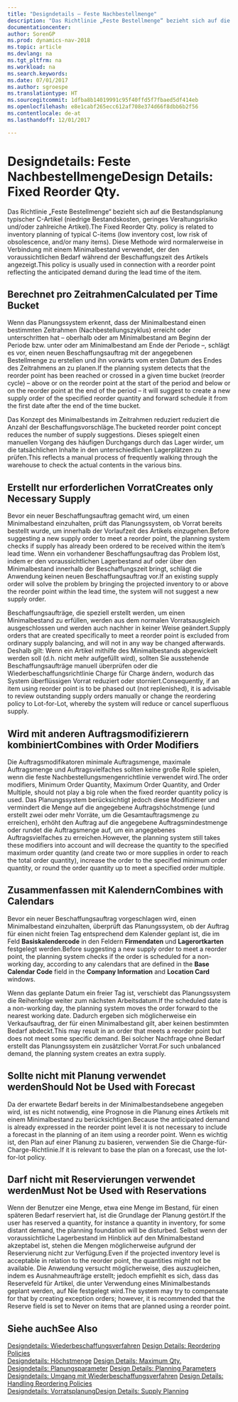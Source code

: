 ```yaml
---
title: "Designdetails – Feste Nachbestellmenge"
description: "Das Richtlinie „Feste Bestellmenge“ bezieht sich auf die Bestandsplanung typischer C-Artikel (niedrige Bestandskosten, geringes Veraltungsrisiko und/oder zahlreiche Artikel). Diese Methode wird normalerweise in Verbindung mit einem Minimalbestand verwendet, der den voraussichtlichen Bedarf während der Beschaffungszeit des Artikels angezeigt."
documentationcenter: 
author: SorenGP
ms.prod: dynamics-nav-2018
ms.topic: article
ms.devlang: na
ms.tgt_pltfrm: na
ms.workload: na
ms.search.keywords: 
ms.date: 07/01/2017
ms.author: sgroespe
ms.translationtype: HT
ms.sourcegitcommit: 1dfba8b14019991c95f40ffd5f7fbaed5df414eb
ms.openlocfilehash: e8e1cabf265ecc612af708e374d66f8dbb6b2f56
ms.contentlocale: de-at
ms.lasthandoff: 12/01/2017

---
```

# <a name="design-details-fixed-reorder-qty"></a><span data-ttu-id="d9ec7-104">Designdetails: Feste Nachbestellmenge</span><span class="sxs-lookup"><span data-stu-id="d9ec7-104">Design Details: Fixed Reorder Qty.</span></span>
<span data-ttu-id="d9ec7-105">Das Richtlinie „Feste Bestellmenge“ bezieht sich auf die Bestandsplanung typischer C-Artikel (niedrige Bestandskosten, geringes Veraltungsrisiko und/oder zahlreiche Artikel).</span><span class="sxs-lookup"><span data-stu-id="d9ec7-105">The Fixed Reorder Qty. policy is related to inventory planning of typical C-items (low inventory cost, low risk of obsolescence, and/or many items).</span></span> <span data-ttu-id="d9ec7-106">Diese Methode wird normalerweise in Verbindung mit einem Minimalbestand verwendet, der den voraussichtlichen Bedarf während der Beschaffungszeit des Artikels angezeigt.</span><span class="sxs-lookup"><span data-stu-id="d9ec7-106">This policy is usually used in connection with a reorder point reflecting the anticipated demand during the lead time of the item.</span></span>  

## <a name="calculated-per-time-bucket"></a><span data-ttu-id="d9ec7-107">Berechnet pro Zeitrahmen</span><span class="sxs-lookup"><span data-stu-id="d9ec7-107">Calculated per Time Bucket</span></span>  
 <span data-ttu-id="d9ec7-108">Wenn das Planungssystem erkennt, dass der Minimalbestand einen bestimmten Zeitrahmen (Nachbestellungszyklus) erreicht oder unterschritten hat – oberhalb oder am Minimalbestand am Beginn der Periode bzw. unter oder am Minimalbestand am Ende der Periode –, schlägt es vor, einen neuen Beschaffungsauftrag mit der angegebenen Bestellmenge zu erstellen und ihn vorwärts vom ersten Datum des Endes des Zeitrahmens an zu planen.</span><span class="sxs-lookup"><span data-stu-id="d9ec7-108">If the planning system detects that the reorder point has been reached or crossed in a given time bucket (reorder cycle) – above or on the reorder point at the start of the period and below or on the reorder point at the end of the period – it will suggest to create a new supply order of the specified reorder quantity and forward schedule it from the first date after the end of the time bucket.</span></span>  

 <span data-ttu-id="d9ec7-109">Das Konzept des Minimalbestands im Zeitrahmen reduziert reduziert die Anzahl der Beschaffungsvorschläge.</span><span class="sxs-lookup"><span data-stu-id="d9ec7-109">The bucketed reorder point concept reduces the number of supply suggestions.</span></span> <span data-ttu-id="d9ec7-110">Dieses spiegelt einen manuellen Vorgang des häufigen Durchgangs durch das Lager wirder, um die tatsächlichen Inhalte in den unterschiedlichen Lagerplätzen zu prüfen.</span><span class="sxs-lookup"><span data-stu-id="d9ec7-110">This reflects a manual process of frequently walking through the warehouse to check the actual contents in the various bins.</span></span>  

## <a name="creates-only-necessary-supply"></a><span data-ttu-id="d9ec7-111">Erstellt nur erforderlichen Vorrat</span><span class="sxs-lookup"><span data-stu-id="d9ec7-111">Creates only Necessary Supply</span></span>  
 <span data-ttu-id="d9ec7-112">Bevor ein neuer Beschaffungsauftrag gemacht wird, um einen Minimalbestand einzuhalten, prüft das Planungssystem, ob Vorrat bereits bestellt wurde, um innerhalb der Vorlaufzeit des Artikels einzugehen.</span><span class="sxs-lookup"><span data-stu-id="d9ec7-112">Before suggesting a new supply order to meet a reorder point, the planning system checks if supply has already been ordered to be received within the item’s lead time.</span></span> <span data-ttu-id="d9ec7-113">Wenn ein vorhandener Beschaffungsauftrag das Problem löst, indem er den voraussichtlichen Lagerbestand auf oder über den Minimalbestand innerhalb der Beschaffungszeit bringt, schlägt die Anwendung keinen neuen Beschaffungsauftrag vor.</span><span class="sxs-lookup"><span data-stu-id="d9ec7-113">If an existing supply order will solve the problem by bringing the projected inventory to or above the reorder point within the lead time, the system will not suggest a new supply order.</span></span>  

 <span data-ttu-id="d9ec7-114">Beschaffungsaufträge, die speziell erstellt werden, um einen Minimalbestand zu erfüllen, werden aus dem normalen Vorratsausgleich ausgeschlossen und werden auch nachher in keiner Weise geändert.</span><span class="sxs-lookup"><span data-stu-id="d9ec7-114">Supply orders that are created specifically to meet a reorder point is excluded from ordinary supply balancing, and will not in any way be changed afterwards.</span></span> <span data-ttu-id="d9ec7-115">Deshalb gilt: Wenn ein Artikel mithilfe des Minimalbestands abgewickelt werden soll (d.h. nicht mehr aufgefüllt wird), sollten Sie ausstehende Beschaffungsaufträge manuell überprüfen oder die Wiederbeschaffungsrichtlinie Charge für Charge ändern, wodurch das System überflüssigen Vorrat reduziert oder storniert.</span><span class="sxs-lookup"><span data-stu-id="d9ec7-115">Consequently, if an item using reorder point is to be phased out (not replenished), it is advisable to review outstanding supply orders manually or change the reordering policy to Lot-for-Lot, whereby the system will reduce or cancel superfluous supply.</span></span>  

## <a name="combines-with-order-modifiers"></a><span data-ttu-id="d9ec7-116">Wird mit anderen Auftragsmodifizierern kombiniert</span><span class="sxs-lookup"><span data-stu-id="d9ec7-116">Combines with Order Modifiers</span></span>  
 <span data-ttu-id="d9ec7-117">Die Auftragsmodifikatoren minimale Auftragsmenge, maximale Auftragsmenge und Auftragsvielfaches sollten keine große Rolle spielen, wenn die feste Nachbestellungsmengenrichtlinie verwendet wird.</span><span class="sxs-lookup"><span data-stu-id="d9ec7-117">The order modifiers, Minimum Order Quantity, Maximum Order Quantity, and Order Multiple, should not play a big role when the fixed reorder quantity policy is used.</span></span> <span data-ttu-id="d9ec7-118">Das Planungssystem berücksichtigt jedoch diese Modifizierer und vermindert die Menge auf die angegebene Auftragshöchstmenge (und erstellt zwei oder mehr Vorräte, um die Gesamtauftragsmenge zu erreichen), erhöht den Auftrag auf die angegebene Auftragsmindestmenge oder rundet die Auftragsmenge auf, um ein angegebenes Auftragsvielfaches zu erreichen.</span><span class="sxs-lookup"><span data-stu-id="d9ec7-118">However, the planning system still takes these modifiers into account and will decrease the quantity to the specified maximum order quantity (and create two or more supplies in order to reach the total order quantity), increase the order to the specified minimum order quantity, or round the order quantity up to meet a specified order multiple.</span></span>  

## <a name="combines-with-calendars"></a><span data-ttu-id="d9ec7-119">Zusammenfassen mit Kalendern</span><span class="sxs-lookup"><span data-stu-id="d9ec7-119">Combines with Calendars</span></span>  
 <span data-ttu-id="d9ec7-120">Bevor ein neuer Beschaffungsauftrag vorgeschlagen wird, einen Minimalbestand einzuhalten, überprüft das Planungssystem, ob der Auftrag für einen nicht freien Tag entsprechend dem Kalender geplant ist, die im Feld **Basiskalendercode** in den Feldern **Firmendaten** und **Lagerortkarten** festgelegt werden.</span><span class="sxs-lookup"><span data-stu-id="d9ec7-120">Before suggesting a new supply order to meet a reorder point, the planning system checks if the order is scheduled for a non-working day, according to any calendars that are defined in the **Base Calendar Code** field in the **Company Information** and **Location Card** windows.</span></span>  

 <span data-ttu-id="d9ec7-121">Wenn das geplante Datum ein freier Tag ist, verschiebt das Planungssystem die Reihenfolge weiter zum nächsten Arbeitsdatum.</span><span class="sxs-lookup"><span data-stu-id="d9ec7-121">If the scheduled date is a non-working day, the planning system moves the order forward to the nearest working date.</span></span> <span data-ttu-id="d9ec7-122">Dadurch ergeben sich möglicherweise ein Verkaufsauftrag, der für einen Minimalbestand gilt, aber keinen bestimmten Bedarf abdeckt.</span><span class="sxs-lookup"><span data-stu-id="d9ec7-122">This may result in an order that meets a reorder point but does not meet some specific demand.</span></span> <span data-ttu-id="d9ec7-123">Bei solcher Nachfrage ohne Bedarf erstellt das Planungssystem ein zusätzlicher Vorrat.</span><span class="sxs-lookup"><span data-stu-id="d9ec7-123">For such unbalanced demand, the planning system creates an extra supply.</span></span>  

## <a name="should-not-be-used-with-forecast"></a><span data-ttu-id="d9ec7-124">Sollte nicht mit Planung verwendet werden</span><span class="sxs-lookup"><span data-stu-id="d9ec7-124">Should Not be Used with Forecast</span></span>  
 <span data-ttu-id="d9ec7-125">Da der erwartete Bedarf bereits in der Minimalbestandsebene angegeben wird, ist es nicht notwendig, eine Prognose in die Planung eines Artikels mit einem Minimalbestand zu berücksichtigen.</span><span class="sxs-lookup"><span data-stu-id="d9ec7-125">Because the anticipated demand is already expressed in the reorder point level it is not necessary to include a forecast in the planning of an item using a reorder point.</span></span> <span data-ttu-id="d9ec7-126">Wenn es wichtig ist, den Plan auf einer Planung zu basieren, verwenden Sie die Charge-für-Charge-Richtlinie.</span><span class="sxs-lookup"><span data-stu-id="d9ec7-126">If it is relevant to base the plan on a forecast, use the lot-for-lot policy.</span></span>  

## <a name="must-not-be-used-with-reservations"></a><span data-ttu-id="d9ec7-127">Darf nicht mit Reservierungen verwendet werden</span><span class="sxs-lookup"><span data-stu-id="d9ec7-127">Must Not be Used with Reservations</span></span>  
 <span data-ttu-id="d9ec7-128">Wenn der Benutzer eine Menge, etwa eine Menge im Bestand, für einen späteren Bedarf reserviert hat, ist die Grundlage der Planung gestört.</span><span class="sxs-lookup"><span data-stu-id="d9ec7-128">If the user has reserved a quantity, for instance a quantity in inventory, for some distant demand, the planning foundation will be disturbed.</span></span> <span data-ttu-id="d9ec7-129">Selbst wenn der voraussichtliche Lagerbestand im Hinblick auf den Minimalbestand akzeptabel ist, stehen die Mengen möglicherweise aufgrund der Reservierung nicht zur Verfügung.</span><span class="sxs-lookup"><span data-stu-id="d9ec7-129">Even if the projected inventory level is acceptable in relation to the reorder point, the quantities might not be available.</span></span> <span data-ttu-id="d9ec7-130">Die Anwendung versucht möglicherweise, dies auszugleichen, indem es Ausnahmeaufträge erstellt; jedoch empfiehlt es sich, dass das Reservefeld für Artikel, die unter Verwendung eines Minimalbestands geplant werden, auf Nie festgelegt wird.</span><span class="sxs-lookup"><span data-stu-id="d9ec7-130">The system may try to compensate for that by creating exception orders; however, it is recommended that the Reserve field is set to Never on items that are planned using a reorder point.</span></span>  

## <a name="see-also"></a><span data-ttu-id="d9ec7-131">Siehe auch</span><span class="sxs-lookup"><span data-stu-id="d9ec7-131">See Also</span></span>  
 <span data-ttu-id="d9ec7-132">[Designdetails: Wiederbeschaffungsverfahren](design-details-reordering-policies.md) </span><span class="sxs-lookup"><span data-stu-id="d9ec7-132">[Design Details: Reordering Policies](design-details-reordering-policies.md) </span></span>  
 <span data-ttu-id="d9ec7-133">[Designdetails: Höchstmenge](design-details-maximum-qty.md) </span><span class="sxs-lookup"><span data-stu-id="d9ec7-133">[Design Details: Maximum Qty.](design-details-maximum-qty.md) </span></span>  
 <span data-ttu-id="d9ec7-134">[Designdetails: Planungsparameter](design-details-planning-parameters.md) </span><span class="sxs-lookup"><span data-stu-id="d9ec7-134">[Design Details: Planning Parameters](design-details-planning-parameters.md) </span></span>  
 <span data-ttu-id="d9ec7-135">[Designdetails: Umgang mit Wiederbeschaffungsverfahren](design-details-handling-reordering-policies.md) </span><span class="sxs-lookup"><span data-stu-id="d9ec7-135">[Design Details: Handling Reordering Policies](design-details-handling-reordering-policies.md) </span></span>  
 [<span data-ttu-id="d9ec7-136">Designdetails: Vorratsplanung</span><span class="sxs-lookup"><span data-stu-id="d9ec7-136">Design Details: Supply Planning</span></span>](design-details-supply-planning.md)

